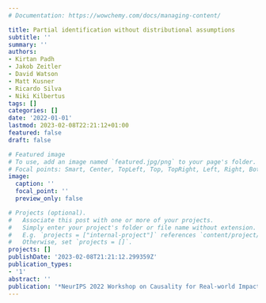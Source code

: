 ```yaml
---
# Documentation: https://wowchemy.com/docs/managing-content/

title: Partial identification without distributional assumptions
subtitle: ''
summary: ''
authors:
- Kirtan Padh
- Jakob Zeitler
- David Watson
- Matt Kusner
- Ricardo Silva
- Niki Kilbertus
tags: []
categories: []
date: '2022-01-01'
lastmod: 2023-02-08T22:21:12+01:00
featured: false
draft: false

# Featured image
# To use, add an image named `featured.jpg/png` to your page's folder.
# Focal points: Smart, Center, TopLeft, Top, TopRight, Left, Right, BottomLeft, Bottom, BottomRight.
image:
  caption: ''
  focal_point: ''
  preview_only: false

# Projects (optional).
#   Associate this post with one or more of your projects.
#   Simply enter your project's folder or file name without extension.
#   E.g. `projects = ["internal-project"]` references `content/project/deep-learning/index.md`.
#   Otherwise, set `projects = []`.
projects: []
publishDate: '2023-02-08T21:21:12.299359Z'
publication_types:
- '1'
abstract: ''
publication: '*NeurIPS 2022 Workshop on Causality for Real-world Impact*'
---
```

